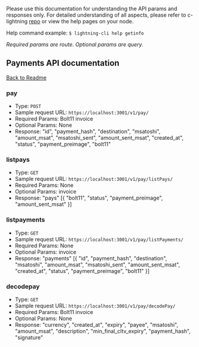 Please use this documentation for understanding the API params and responses only.
For detailed understanding of all aspects, please refer to c-lightning [repo](https://github.com/ElementsProject/lightning) or view the help pages on your node.

Help command example: `$ lightning-cli help getinfo`

*Required params are route. Optional params are query.*

## Payments API documentation
[Back to Readme](../README.md)

### pay
- Type: `POST`
- Sample request URL: `https://localhost:3001/v1/pay/`
- Required Params: Bolt11 invoice
- Optional Params: None
- Response:
"id", "payment_hash", "destination", "msatoshi", "amount_msat", "msatoshi_sent", "amount_sent_msat", "created_at", "status", "payment_preimage", "bolt11"

### listpays
- Type: `GET`
- Sample request URL: `https://localhost:3001/v1/pay/listPays/`
- Required Params: None
- Optional Params: invoice
- Response:
"pays" [{ "bolt11", "status", "payment_preimage", "amount_sent_msat" }]

### listpayments
- Type: `GET`
- Sample request URL: `https://localhost:3001/v1/pay/listPayments/`
- Required Params: None
- Optional Params: invoice
- Response:
"payments" [{ "id", "payment_hash", "destination", "msatoshi", "amount_msat", "msatoshi_sent", "amount_sent_msat", "created_at", "status", "payment_preimage", "bolt11" }]

### decodepay
- Type: `GET`
- Sample request URL: `https://localhost:3001/v1/pay/decodePay/`
- Required Params: Bolt11 invoice
- Optional Params: None
- Response:
"currency", "created_at", "expiry", "payee", "msatoshi", "amount_msat", "description", "min_final_cltv_expiry", "payment_hash", "signature"